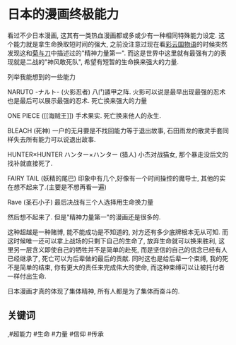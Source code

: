 # 日本的漫画终极能力

看过不少日本漫画, 这其有一类热血漫画都或多或少有一种相同特殊能力设定. 这个能力就是拿生命换取短时间的强大, 之前没注意过现在看[彩云国物语](./reading-notes/book/2020/彩云国物语.md)的时候突然发现这和[菊与刀](./reading-notes/book/2020/菊与刀.md)中描述过的"精神力量第一". 而这是世界中这里就有最强有力的表现就是二战的"神风敢死队", 希望有短暂的生命换来强大的力量.

列举我能想到的一些能力

NARUTO \-ナルト\- (火影忍者) 八门遁甲之阵. 火影可以说是最早出现最强的忍术也是最后可以展示最强的忍术. 死亡换来强大的力量

ONE PIECE ([[海贼王]]) 手术果实. 死亡换来他人的永生.

BLEACH (死神) 一户的无月要是不找回能力等于退出故事, 石田雨龙的散灵手套同样失去所有能力可以说退出故事.

HUNTER×HUNTER ハンター×ハンター (猎人) 小杰对战猫女, 那个暴走没后文的找补就直接死了.

FAIRY TAIL (妖精的尾巴) 印象中有几个,好像有一个时间操控的魔导士, 其他的实在想不起来了.(主要是不想再看一遍)

Rave (圣石小子) 最后决战有三个人选择用生命换力量

然后想不起来了. 但是"精神力量第一"的漫画还是很多的.

这种超越是一种赌博, 能不能成功是不知道的, 对方还有多少底牌根本无从可知. 而这时候唯一还可以拿上战场的只剩下自己的生命了, 放弃生命就可以换来胜利, 这里另一层含义即使自己的牺牲并不是简单的赴死, 而是坚信的自己的信念已经有人已经继承了, 死亡可以为后辈做的最后的贡献. 同时这也是给后辈一个束缚, 我的死不是简单的结束, 你有更大的责任来完成伟大的使命, 而这种束缚可以让被托付者一样付出生命.

日本漫画才真的体现了集体精神, 所有人都是为了集体而奋斗的.

## 关键词
 ,#超能力 #生命 #力量 #信仰 #传承

